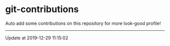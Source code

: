 # git-contributions

Auto add some contributions on this repository for more look-good profile!

---

Update at 2019-12-29 11:15:02
